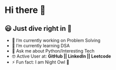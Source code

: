 # Hi there 👋
## 😃 Just dive right in 🙌

- 🔭 I’m currently working on Problem Solving
- 🌱 I’m currently learning DSA
- 💬 Ask me about Python/Interesting Tech
- 🤓 Active User at: **GitHub || LinkedIn || Leetcode**
- ⚡ Fun fact: I am Night Owl 👻
<!--
**swarajspatil158/swarajspatil158** is a ✨ _special_ ✨ repository because its `README.md` (this file) appears on your GitHub profile.

Here are some ideas to get you started:

- 🔭 I’m currently working on Problem Solving
- 🌱 I’m currently learning DSA
- 👯 I’m looking to collaborate on 
- 🤔 I’m looking for help with ...
- 💬 Ask me about Python/Interesting Tech
- 📫 How to reach me: ...
- 😄 Pronouns: ...
- ⚡ Fun fact: I am Night Owl 👻
-->
